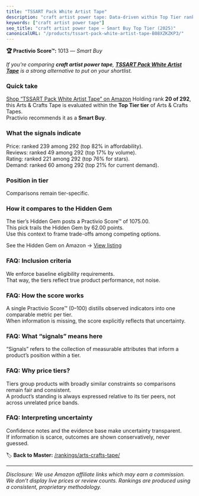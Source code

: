 ```yaml
---
title: "TSSART Pack White Artist Tape"
description: "craft artist power tape: Data-driven within Top Tier ranking using the Practivio Score™. Positioned by quality, value, demand, findability, momentum."
keywords: ["craft artist power tape"]
seo_title: "craft artist power tape — Smart Buy Top Tier (2025)"
canonicalURL: "/products/tssart-pack-white-artist-tape-B08XZKZKP3/"
---
```


**🏆 Practivio Score™:** 1013 — _Smart Buy_


*If you're comparing **craft artist power tape**, **[TSSART Pack White Artist Tape](https://www.amazon.com/dp/B08XZKZKP3?tag=practivio-20)** is a strong alternative to put on your shortlist.*
### Quick take
[Shop “TSSART Pack White Artist Tape” on Amazon](https://www.amazon.com/dp/B08XZKZKP3?tag=practivio-20)
Holding rank **20 of 292**, this Arts & Crafts Tape is evaluated within the **Top Tier tier** of Arts & Crafts Tapes.  
Practivio recommends it as a **Smart Buy**.

### What the signals indicate
Price: ranked 239 among 292 (top 82% in affordability).  
Reviews: ranked 49 among 292 (top 17% by volume).  
Rating: ranked 221 among 292 (top 76% for stars).  
Demand: ranked 60 among 292 (top 21% for current demand).

### Position in tier
Comparisons remain tier-specific.

### How it compares to the Hidden Gem
The tier’s Hidden Gem posts a Practivio Score™ of 1075.00.  
This pick trails the Hidden Gem by 62.00 points.  
Use this context to frame trade-offs among competing options.  

See the Hidden Gem on Amazon → [View listing](https://www.amazon.com/dp/B0025W9AWA?tag=practivio-20)

### FAQ: Inclusion criteria
We enforce baseline eligibility requirements.  
That way, the tiers reflect true product performance, not noise.

### FAQ: How the score works
A single Practivio Score™ (0–100) distills observed indicators into one comparable metric per tier.  
When information is missing, the score explicitly reflects that uncertainty.

### FAQ: What “signals” means here
“Signals” refers to the collection of measurable attributes that inform a product’s position within a tier.

### FAQ: Why price tiers?
Tiers group products with broadly similar constraints so comparisons remain fair and consistent.  
A product’s standing is always expressed relative to its tier peers, not across unrelated price bands.

### FAQ: Interpreting uncertainty
Confidence notes and the evidence base make uncertainty transparent.  
If information is scarce, outcomes are shown conservatively, never guessed.


🏷️ **Back to Master:** [/rankings/arts-crafts-tape/](/rankings/arts-crafts-tape/)

---
_Disclosure: We use Amazon affiliate links which may earn a commission. We don’t display live prices or review counts. Rankings are produced using a consistent, proprietary methodology._
